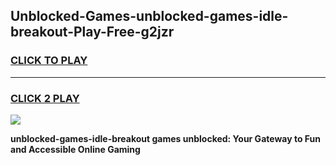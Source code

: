 
## Unblocked-Games-unblocked-games-idle-breakout-Play-Free-g2jzr
<h3>
<a href="https://premium76.site?title=unblocked-games-idle-breakout&ref=10A">CLICK TO PLAY</a></h3>
<hr>

<h3>
<a href="https://premium76.site?title=unblocked-games-idle-breakout&ref=10A">CLICK 2 PLAY</a>
  
</h3>

<a href="https://premium76.site?title=unblocked-games-idle-breakout&ref=10A"><img src="https://clearcache.store/games.png"></a>


**unblocked-games-idle-breakout games unblocked: Your Gateway to Fun and Accessible Online Gaming**
